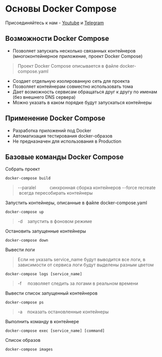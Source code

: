 # Основы Docker Compose

Присоединяйтесь к нам - [Youtube](https://www.youtube.com/channel/UCqC3c7UHtwoX2wy7fdHc6gg) и [Telegram](https://t.me/devops_mops)
<br>

## Возможности Docker Compose
- Позволяет запускать несколько связанных контейнеров (многоконтейнерное приложение, проект Docker Compose)
> Проект Docker Compose описывается в файле docker-compose.yaml
- Создает отдельную изолированную сеть для проекта
- Позволяет контейнерам совместно использовать тома
- Дает возможность сервисам обращаться друг к другу по именам (без внешнего DNS сервера)
- Можно указать в каком порядке будут запускаться контейнеры

## Применение Docker Compose
- Разработка приложений под Docker
- Автоматизация тестирования docker-образов
- Не предназначен для использования в Production

## Базовые команды Docker Compose

Собрать проект
```
docker-compose build
```
>--paralel           синхронная сборка контейнеров
>--force recreate    всегда пересобирать контейнеры

Запустить контейнеры, описанные в файле docker-compose.yaml
```
docker-compose up
```
>-d    запустить в фоновом режиме

Остановить запущенные контейнеры
```
docker-compose down
```

Вывести логи 
>Если не указать service_name будут выводится все логи, в зависимости от сервиса логи будут выделены разным цветом
```
docker-compose logs [service_name]
```
>-f     позволяет следить за логами в реальном времени

Вывести список запущенный контейнеров
```
docker-compose ps
```
>-a    показать остановленные контейнеры

Выполнить команду в контейнере
```
docker-compose exec [service_name] [command]
```

Список образов
```
docker-compose images
```